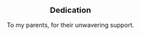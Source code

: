 <div style="text-align: center; font-size: 18px; font-weight: bold; margin-top: 16px">Dedication</div>

<div style="text-align: center; margin-top: 16px;">To my parents, for their unwavering support.</div>